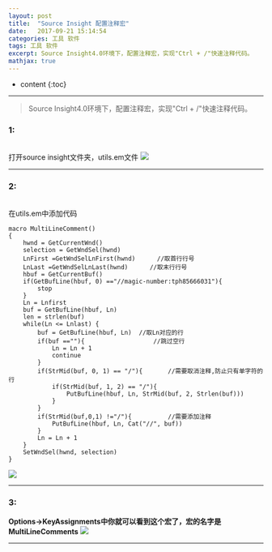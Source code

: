 ```yaml
---
layout: post
title:  "Source Insight 配置注释宏"
date:   2017-09-21 15:14:54
categories: 工具 软件
tags: 工具 软件
excerpt: Source Insight4.0环境下，配置注释宏，实现"Ctrl + /"快速注释代码。
mathjax: true
---
```

* content
{:toc}
---

>Source Insight4.0环境下，配置注释宏，实现"Ctrl + /"快速注释代码。

### 1:
<br>打开source insight文件夹，utils.em文件
![](http://chuantu.biz/t6/57/1505961964x2890171582.png)

---

### 2:
<br>在utils.em中添加代码

```
macro MultiLineComment()
{
    hwnd = GetCurrentWnd()
    selection = GetWndSel(hwnd)
    LnFirst =GetWndSelLnFirst(hwnd)      //取首行行号
    LnLast =GetWndSelLnLast(hwnd)      //取末行行号
    hbuf = GetCurrentBuf()
    if(GetBufLine(hbuf, 0) =="//magic-number:tph85666031"){
        stop	
    }
    Ln = Lnfirst
    buf = GetBufLine(hbuf, Ln)
    len = strlen(buf)
    while(Ln <= Lnlast) {
        buf = GetBufLine(hbuf, Ln)  //取Ln对应的行
        if(buf ==""){                   //跳过空行
            Ln = Ln + 1	
            continue
        }
        if(StrMid(buf, 0, 1) == "/"){       //需要取消注释,防止只有单字符的行
            if(StrMid(buf, 1, 2) == "/"){
                PutBufLine(hbuf, Ln, StrMid(buf, 2, Strlen(buf)))	
            }	
        }
        if(StrMid(buf,0,1) !="/"){          //需要添加注释
            PutBufLine(hbuf, Ln, Cat("//", buf))	
        }
        Ln = Ln + 1
    }
    SetWndSel(hwnd, selection)	
}
```


![](http://chuantu.biz/t6/57/1505963258x2890191691.png)

---

### 3:
**Options->KeyAssignments中你就可以看到这个宏了，宏的名字是MultiLineComments**
![](http://chuantu.biz/t6/57/1505962833x2890174154.png)

---
